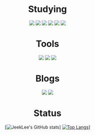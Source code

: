 <div align=center>
 
# Studying
<img src="https://img.shields.io/badge/C-A8B9CC?style=flat&logo=C&logoColor=white"/> <img src="https://img.shields.io/badge/Java-007396?style=flat&logo=Java&logoColor=white"/> <img src="https://img.shields.io/badge/Python-3776AB?style=flat&logo=Python&logoColor=white"/> <img src="https://img.shields.io/badge/JavaScript-F7DF1E?style=flat&logo=JavaScript&logoColor=white"/> <img src="https://img.shields.io/badge/Node.js-339933?style=flat&logo=Node.js&logoColor=white"/> <img src="https://img.shields.io/badge/Spring-6DB33F?style=flat&logo=Spring&logoColor=white"/>
 
# Tools
<img src="https://img.shields.io/badge/IntelliJ IDEA-000000?style=flat&logo=IntelliJIDEA&logoColor=white"/> <img src="https://img.shields.io/badge/Atom-66595C?style=flat&logo=Atom&logoColor=white"/> <img src="https://img.shields.io/badge/Ableton Live-000000?style=flat&logo=AbletonLive&logoColor=white"/>
 
# Blogs
<a href="https://velog.io/@jaymild"><img src="https://img.shields.io/badge/Velog-20C997?style=flat&logo=Velog&logoColor=white"/></a> <a href="https://soundcloud.com/jay_mild"><img src="https://img.shields.io/badge/SoundCloud-FF3300?style=flat&logo=SoundCloud&logoColor=white"/></a>

# Status
[![JeekLee's GitHub stats](https://github-readme-stats.vercel.app/api?username=JeekLee&show_icons=true&theme=gruvbox)]
[![Top Langs](https://github-readme-stats.vercel.app/api/top-langs/?username=JeekLee&layout=compact)](https://github.com/JeekLee/github-readme-stats)]
</div>
